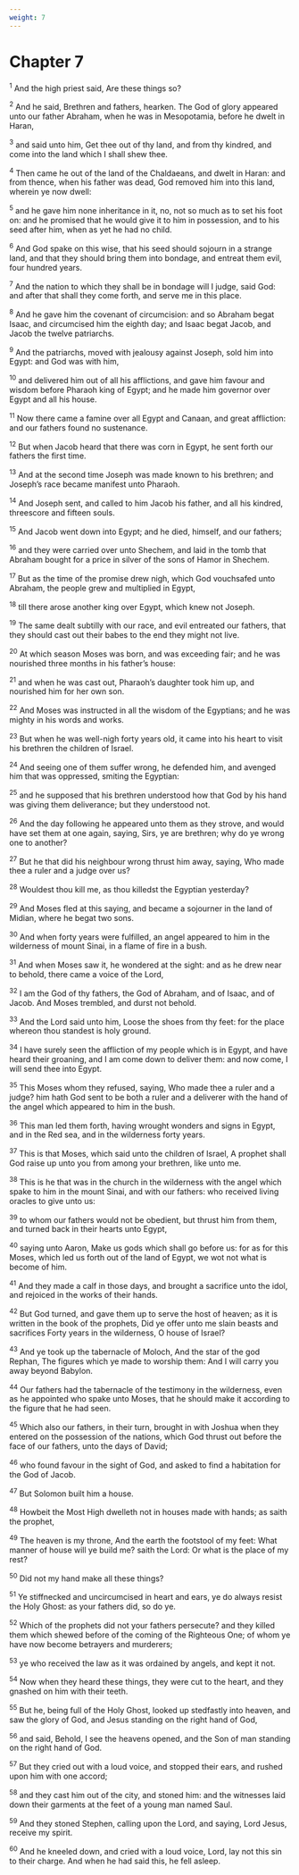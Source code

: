 ```yaml
---
weight: 7
---
```


# Chapter 7

<sup>1</sup> And the high priest said, Are these things so? 

<sup>2</sup> And he said, Brethren and fathers, hearken. The God of glory appeared unto our father Abraham, when he was in Mesopotamia, before he dwelt in Haran, 

<sup>3</sup> and said unto him, Get thee out of thy land, and from thy kindred, and come into the land which I shall shew thee. 

<sup>4</sup> Then came he out of the land of the Chaldaeans, and dwelt in Haran: and from thence, when his father was dead, God removed him into this land, wherein ye now dwell: 

<sup>5</sup> and he gave him none inheritance in it, no, not so much as to set his foot on: and he promised that he would give it to him in possession, and to his seed after him, when as yet he had no child. 

<sup>6</sup> And God spake on this wise, that his seed should sojourn in a strange land, and that they should bring them into bondage, and entreat them evil, four hundred years. 

<sup>7</sup> And the nation to which they shall be in bondage will I judge, said God: and after that shall they come forth, and serve me in this place. 

<sup>8</sup> And he gave him the covenant of circumcision: and so Abraham begat Isaac, and circumcised him the eighth day; and Isaac begat Jacob, and Jacob the twelve patriarchs. 

<sup>9</sup> And the patriarchs, moved with jealousy against Joseph, sold him into Egypt: and God was with him, 

<sup>10</sup> and delivered him out of all his afflictions, and gave him favour and wisdom before Pharaoh king of Egypt; and he made him governor over Egypt and all his house. 

<sup>11</sup> Now there came a famine over all Egypt and Canaan, and great affliction: and our fathers found no sustenance. 

<sup>12</sup> But when Jacob heard that there was corn in Egypt, he sent forth our fathers the first time. 

<sup>13</sup> And at the second time Joseph was made known to his brethren; and Joseph’s race became manifest unto Pharaoh. 

<sup>14</sup> And Joseph sent, and called to him Jacob his father, and all his kindred, threescore and fifteen souls. 

<sup>15</sup> And Jacob went down into Egypt; and he died, himself, and our fathers; 

<sup>16</sup> and they were carried over unto Shechem, and laid in the tomb that Abraham bought for a price in silver of the sons of Hamor in Shechem. 

<sup>17</sup> But as the time of the promise drew nigh, which God vouchsafed unto Abraham, the people grew and multiplied in Egypt, 

<sup>18</sup> till there arose another king over Egypt, which knew not Joseph. 

<sup>19</sup> The same dealt subtilly with our race, and evil entreated our fathers, that they should cast out their babes to the end they might not live. 

<sup>20</sup> At which season Moses was born, and was exceeding fair; and he was nourished three months in his father’s house: 

<sup>21</sup> and when he was cast out, Pharaoh’s daughter took him up, and nourished him for her own son. 

<sup>22</sup> And Moses was instructed in all the wisdom of the Egyptians; and he was mighty in his words and works. 

<sup>23</sup> But when he was well-nigh forty years old, it came into his heart to visit his brethren the children of Israel. 

<sup>24</sup> And seeing one of them suffer wrong, he defended him, and avenged him that was oppressed, smiting the Egyptian: 

<sup>25</sup> and he supposed that his brethren understood how that God by his hand was giving them deliverance; but they understood not. 

<sup>26</sup> And the day following he appeared unto them as they strove, and would have set them at one again, saying, Sirs, ye are brethren; why do ye wrong one to another? 

<sup>27</sup> But he that did his neighbour wrong thrust him away, saying, Who made thee a ruler and a judge over us? 

<sup>28</sup> Wouldest thou kill me, as thou killedst the Egyptian yesterday? 

<sup>29</sup> And Moses fled at this saying, and became a sojourner in the land of Midian, where he begat two sons. 

<sup>30</sup> And when forty years were fulfilled, an angel appeared to him in the wilderness of mount Sinai, in a flame of fire in a bush. 

<sup>31</sup> And when Moses saw it, he wondered at the sight: and as he drew near to behold, there came a voice of the Lord, 

<sup>32</sup> I am the God of thy fathers, the God of Abraham, and of Isaac, and of Jacob. And Moses trembled, and durst not behold. 

<sup>33</sup> And the Lord said unto him, Loose the shoes from thy feet: for the place whereon thou standest is holy ground. 

<sup>34</sup> I have surely seen the affliction of my people which is in Egypt, and have heard their groaning, and I am come down to deliver them: and now come, I will send thee into Egypt. 

<sup>35</sup> This Moses whom they refused, saying, Who made thee a ruler and a judge? him hath God sent to be both a ruler and a deliverer with the hand of the angel which appeared to him in the bush. 

<sup>36</sup> This man led them forth, having wrought wonders and signs in Egypt, and in the Red sea, and in the wilderness forty years. 

<sup>37</sup> This is that Moses, which said unto the children of Israel, A prophet shall God raise up unto you from among your brethren, like unto me. 

<sup>38</sup> This is he that was in the church in the wilderness with the angel which spake to him in the mount Sinai, and with our fathers: who received living oracles to give unto us: 

<sup>39</sup> to whom our fathers would not be obedient, but thrust him from them, and turned back in their hearts unto Egypt, 

<sup>40</sup> saying unto Aaron, Make us gods which shall go before us: for as for this Moses, which led us forth out of the land of Egypt, we wot not what is become of him. 

<sup>41</sup> And they made a calf in those days, and brought a sacrifice unto the idol, and rejoiced in the works of their hands. 

<sup>42</sup> But God turned, and gave them up to serve the host of heaven; as it is written in the book of the prophets, Did ye offer unto me slain beasts and sacrifices Forty years in the wilderness, O house of Israel? 

<sup>43</sup> And ye took up the tabernacle of Moloch, And the star of the god Rephan, The figures which ye made to worship them: And I will carry you away beyond Babylon. 

<sup>44</sup> Our fathers had the tabernacle of the testimony in the wilderness, even as he appointed who spake unto Moses, that he should make it according to the figure that he had seen. 

<sup>45</sup> Which also our fathers, in their turn, brought in with Joshua when they entered on the possession of the nations, which God thrust out before the face of our fathers, unto the days of David; 

<sup>46</sup> who found favour in the sight of God, and asked to find a habitation for the God of Jacob. 

<sup>47</sup> But Solomon built him a house. 

<sup>48</sup> Howbeit the Most High dwelleth not in houses made with hands; as saith the prophet, 

<sup>49</sup> The heaven is my throne, And the earth the footstool of my feet: What manner of house will ye build me? saith the Lord: Or what is the place of my rest? 

<sup>50</sup> Did not my hand make all these things? 

<sup>51</sup> Ye stiffnecked and uncircumcised in heart and ears, ye do always resist the Holy Ghost: as your fathers did, so do ye. 

<sup>52</sup> Which of the prophets did not your fathers persecute? and they killed them which shewed before of the coming of the Righteous One; of whom ye have now become betrayers and murderers; 

<sup>53</sup> ye who received the law as it was ordained by angels, and kept it not. 

<sup>54</sup> Now when they heard these things, they were cut to the heart, and they gnashed on him with their teeth. 

<sup>55</sup> But he, being full of the Holy Ghost, looked up stedfastly into heaven, and saw the glory of God, and Jesus standing on the right hand of God, 

<sup>56</sup> and said, Behold, I see the heavens opened, and the Son of man standing on the right hand of God. 

<sup>57</sup> But they cried out with a loud voice, and stopped their ears, and rushed upon him with one accord; 

<sup>58</sup> and they cast him out of the city, and stoned him: and the witnesses laid down their garments at the feet of a young man named Saul. 

<sup>59</sup> And they stoned Stephen, calling upon the Lord, and saying, Lord Jesus, receive my spirit. 

<sup>60</sup> And he kneeled down, and cried with a loud voice, Lord, lay not this sin to their charge. And when he had said this, he fell asleep. 


